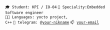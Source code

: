 <code>🎓 Student: KPI / IO-04</code>
<code>👷 Speciality:Embedded Software engineer</code><br>
<code>🧑‍💻 Languages: yocto project, C++</code>
<code>💬 telegram: [@your-nikname](https://telegram.me/artbyk34)</code>
<code>📫 [your-email](mailto:artum128@gmail.com)</code>
